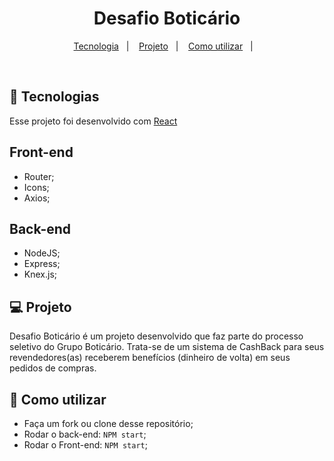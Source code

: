 
<h1 align="center">
   Desafio Boticário
</h1>

<p align="center">
  <a href="#rocket-tecnologias">Tecnologia</a>&nbsp;&nbsp;&nbsp;|&nbsp;&nbsp;&nbsp;
  <a href="#-projeto">Projeto</a>&nbsp;&nbsp;&nbsp;|&nbsp;&nbsp;&nbsp;
  <a href="#-como-utilizar">Como utilizar</a>&nbsp;&nbsp;&nbsp;|&nbsp;&nbsp;&nbsp;
</p>

<br>

## :rocket: Tecnologias

Esse projeto foi desenvolvido com  [React](https://reactjs.org)

## Front-end

- Router;
- Icons;
- Axios;

## Back-end

- NodeJS;
- Express;
- Knex.js;

## 💻 Projeto

Desafio Boticário é um projeto desenvolvido que faz parte do processo seletivo do Grupo Boticário. 
Trata-se de um sistema de CashBack para seus revendedores(as) receberem benefícios (dinheiro de volta) em seus pedidos de compras.

## 🤔 Como utilizar

- Faça um fork ou clone desse repositório;
- Rodar o back-end: `NPM start`;
- Rodar o Front-end: `NPM start`;

